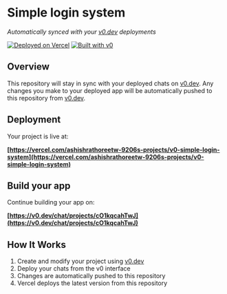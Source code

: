 # Simple login system

*Automatically synced with your [v0.dev](https://v0.dev) deployments*

[![Deployed on Vercel](https://img.shields.io/badge/Deployed%20on-Vercel-black?style=for-the-badge&logo=vercel)](https://vercel.com/ashishrathoreetw-9206s-projects/v0-simple-login-system)
[![Built with v0](https://img.shields.io/badge/Built%20with-v0.dev-black?style=for-the-badge)](https://v0.dev/chat/projects/cO1kqcahTwJ)

## Overview

This repository will stay in sync with your deployed chats on [v0.dev](https://v0.dev).
Any changes you make to your deployed app will be automatically pushed to this repository from [v0.dev](https://v0.dev).

## Deployment

Your project is live at:

**[https://vercel.com/ashishrathoreetw-9206s-projects/v0-simple-login-system](https://vercel.com/ashishrathoreetw-9206s-projects/v0-simple-login-system)**

## Build your app

Continue building your app on:

**[https://v0.dev/chat/projects/cO1kqcahTwJ](https://v0.dev/chat/projects/cO1kqcahTwJ)**

## How It Works

1. Create and modify your project using [v0.dev](https://v0.dev)
2. Deploy your chats from the v0 interface
3. Changes are automatically pushed to this repository
4. Vercel deploys the latest version from this repository